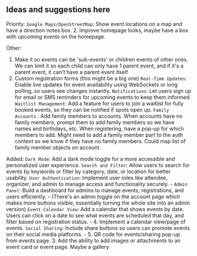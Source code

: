 ## Ideas and suggestions here



Priority:
`Google Maps/OpenStreetMap`: Show event locations on a map and have a direction notes box.
2. Improve homepage looks, maybe have a box with upcoming events on the homepage.



Other:
1. Make it so events can be 'sub-events' or children events of other ones. 
    We can limit it so each child can only have 1 parent event, 
    and if it's a parent event, it can't have a parent event itself
6. Custom registration forms (this might be a big one)
`Real-Time Updates`: Enable live updates for event availability using WebSockets or long polling, so users see changes instantly.
`Notifications`: Let users sign up for email or SMS reminders for upcoming events to keep them informed.
`Waitlist Management`: Add a feature for users to join a waitlist for fully booked events, so they can be notified if spots open up.
`Family Accounts` : Add family members to accounts. When accounts have no family members, prompt them to add family 
    members so we have names and birthdays, etc. When registering, have a pop-up for which members to add. 
    Might need to add a family member part to the auth context so we know if they have no family members. Could map list of family member objects on account. 



Added:
`Dark Mode`: Add a dark mode toggle for a more accessible and personalized user experience.
`Search and Filter`: Allow users to search for events by keywords or filter by category, date, or location for better usability.
`User Authentication`: Implement user roles like attendee, organizer, and admin to manage access and functionality securely.
        - `Admin Panel`: Build a dashboard for admins to manage events, registrations, and users efficiently.
        - (There's an admin toggle on the account page which makes more buttons visible, essentially turning the whole site into an admin version)
`Event Calendar View`: Add a calendar that shows events by date. Users can click on a date to see what events are scheduled that day, and filter based on registration status.
        - 4. Implement a calendar view/page of events.
`Social Sharing`: Include share buttons so users can promote events on their social media platforms.
        - 5. QR code for events/sharing pop-up from events page. 
3. Add the ability to add images or attachments to an event card or event page. Maybe a gallery